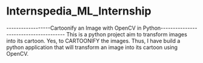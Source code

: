 # Internspedia_ML_Internship

------------------Cartoonify an Image with OpenCV in Python---------------------------------------
 This is a python project  aim to transform images into its cartoon. Yes, to CARTOONIFY the images.
 Thus, I have  build a python application that will transform an image into its cartoon using OpenCV.
